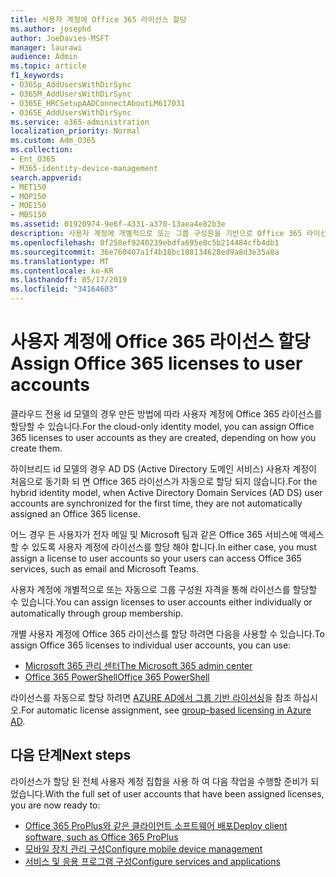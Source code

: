 ```yaml
---
title: 사용자 계정에 Office 365 라이선스 할당
ms.author: josephd
author: JoeDavies-MSFT
manager: laurawi
audience: Admin
ms.topic: article
f1_keywords:
- O365p_AddUsersWithDirSync
- O365M_AddUsersWithDirSync
- O365E_HRCSetupAADConnectAboutLM617031
- O365E_AddUsersWithDirSync
ms.service: o365-administration
localization_priority: Normal
ms.custom: Adm_O365
ms.collection:
- Ent_O365
- M365-identity-device-management
search.appverid:
- MET150
- MOP150
- MOE150
- MBS150
ms.assetid: 01920974-9e6f-4331-a370-13aea4e82b3e
description: 사용자 계정에 개별적으로 또는 그룹 구성원을 기반으로 Office 365 라이선스를 할당 하는 방법에 대해 설명 합니다.
ms.openlocfilehash: 0f258ef9240239ebdfa695e8c5b214484cfb4db1
ms.sourcegitcommit: 36e760407a1f4b18bc108134628ed9a8d3e35a8a
ms.translationtype: MT
ms.contentlocale: ko-KR
ms.lasthandoff: 05/17/2019
ms.locfileid: "34164603"
---
```

# <a name="assign-office-365-licenses-to-user-accounts"></a><span data-ttu-id="e03e7-103">사용자 계정에 Office 365 라이선스 할당</span><span class="sxs-lookup"><span data-stu-id="e03e7-103">Assign Office 365 licenses to user accounts</span></span>

<span data-ttu-id="e03e7-104">클라우드 전용 id 모델의 경우 만든 방법에 따라 사용자 계정에 Office 365 라이선스를 할당할 수 있습니다.</span><span class="sxs-lookup"><span data-stu-id="e03e7-104">For the cloud-only identity model, you can assign Office 365 licenses to user accounts as they are created, depending on how you create them.</span></span>

<span data-ttu-id="e03e7-105">하이브리드 id 모델의 경우 AD DS (Active Directory 도메인 서비스) 사용자 계정이 처음으로 동기화 되 면 Office 365 라이선스가 자동으로 할당 되지 않습니다.</span><span class="sxs-lookup"><span data-stu-id="e03e7-105">For the hybrid identity model, when Active Directory Domain Services (AD DS) user accounts are synchronized for the first time, they are not automatically assigned an Office 365 license.</span></span>

<span data-ttu-id="e03e7-106">어느 경우 든 사용자가 전자 메일 및 Microsoft 팀과 같은 Office 365 서비스에 액세스할 수 있도록 사용자 계정에 라이선스를 할당 해야 합니다.</span><span class="sxs-lookup"><span data-stu-id="e03e7-106">In either case, you must assign a license to user accounts so your users can access Office 365 services, such as email and Microsoft Teams.</span></span>

<span data-ttu-id="e03e7-107">사용자 계정에 개별적으로 또는 자동으로 그룹 구성원 자격을 통해 라이선스를 할당할 수 있습니다.</span><span class="sxs-lookup"><span data-stu-id="e03e7-107">You can assign licenses to user accounts either individually or automatically through group membership.</span></span>

<span data-ttu-id="e03e7-108">개별 사용자 계정에 Office 365 라이선스를 할당 하려면 다음을 사용할 수 있습니다.</span><span class="sxs-lookup"><span data-stu-id="e03e7-108">To assign Office 365 licenses to individual user accounts, you can use:</span></span>

- [<span data-ttu-id="e03e7-109">Microsoft 365 관리 센터</span><span class="sxs-lookup"><span data-stu-id="e03e7-109">The Microsoft 365 admin center</span></span>](https://docs.microsoft.com/office365/admin/subscriptions-and-billing/assign-licenses-to-users)
- [<span data-ttu-id="e03e7-110">Office 365 PowerShell</span><span class="sxs-lookup"><span data-stu-id="e03e7-110">Office 365 PowerShell</span></span>](https://docs.microsoft.com/office365/enterprise/powershell/assign-licenses-to-user-accounts-with-office-365-powershell)

<span data-ttu-id="e03e7-111">라이선스를 자동으로 할당 하려면 [AZURE AD에서 그룹 기반 라이선싱](https://docs.microsoft.com/azure/active-directory/fundamentals/active-directory-licensing-whatis-azure-portal)을 참조 하십시오.</span><span class="sxs-lookup"><span data-stu-id="e03e7-111">For automatic license assignment, see [group-based licensing in Azure AD](https://docs.microsoft.com/azure/active-directory/fundamentals/active-directory-licensing-whatis-azure-portal).</span></span>

## <a name="next-steps"></a><span data-ttu-id="e03e7-112">다음 단계</span><span class="sxs-lookup"><span data-stu-id="e03e7-112">Next steps</span></span>

<span data-ttu-id="e03e7-113">라이선스가 할당 된 전체 사용자 계정 집합을 사용 하 여 다음 작업을 수행할 준비가 되었습니다.</span><span class="sxs-lookup"><span data-stu-id="e03e7-113">With the full set of user accounts that have been assigned licenses, you are now ready to:</span></span>

- [<span data-ttu-id="e03e7-114">Office 365 ProPlus와 같은 클라이언트 소프트웨어 배포</span><span class="sxs-lookup"><span data-stu-id="e03e7-114">Deploy client software, such as Office 365 ProPlus</span></span>](https://docs.microsoft.com/DeployOffice/deployment-guide-for-office-365-proplus)
- [<span data-ttu-id="e03e7-115">모바일 장치 관리 구성</span><span class="sxs-lookup"><span data-stu-id="e03e7-115">Configure mobile device management</span></span>](https://support.office.com/article/set-up-mobile-device-management-mdm-in-office-365-dd892318-bc44-4eb1-af00-9db5430be3cd)
- [<span data-ttu-id="e03e7-116">서비스 및 응용 프로그램 구성</span><span class="sxs-lookup"><span data-stu-id="e03e7-116">Configure services and applications</span></span>](configure-services-and-applications.md)
